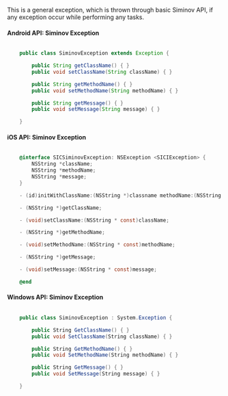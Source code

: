 This is a general exception, which is thrown through basic Siminov API, if any exception occur while performing any tasks.

#### Android API: Siminov Exception

```java

    public class SiminovException extends Exception {

        public String getClassName() { }
        public void setClassName(String className) { }

        public String getMethodName() { }
        public void setMethodName(String methodName) { }

        public String getMessage() { }
        public void setMessage(String message) { }

    }

```

#### iOS API: Siminov Exception

```objective-c

    @interface SICSiminovException: NSException <SICIException> {
        NSString *className;
        NSString *methodName;
        NSString *message;
    }

    - (id)initWithClassName:(NSString *)classname methodName:(NSString *)methodname message:(NSString *)exceptionmessage;

    - (NSString *)getClassName;

    - (void)setClassName:(NSString * const)className;

    - (NSString *)getMethodName;

    - (void)setMethodName:(NSString * const)methodName;

    - (NSString *)getMessage;

    - (void)setMessage:(NSString * const)message;

    @end

```


#### Windows API: Siminov Exception

```c#

    public class SiminovException : System.Exception {

        public String GetClassName() { }
        public void SetClassName(String className) { }

        public String GetMethodName() { }
        public void SetMethodName(String methodName) { }

        public String GetMessage() { }
        public void SetMessage(String message) { }

    }

```